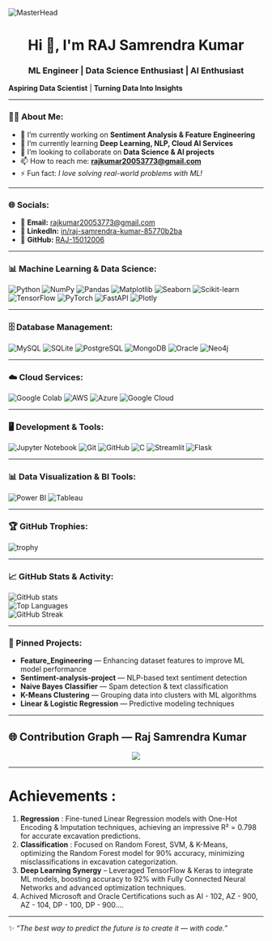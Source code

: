 ![MasterHead](https://logicmojo.com/assets/dist/new_pages/images/data-science-intro.gif)

<!-- Hi Section -->
<h1 align="center">Hi 👋, I'm RAJ Samrendra Kumar</h1>
<h3 align="center">ML Engineer | Data Science Enthusiast | AI Enthusiast</h3>

**Aspiring Data Scientist** | **Turning Data Into Insights**

---

### 👨‍💻 About Me:
- 🔭 I’m currently working on **Sentiment Analysis & Feature Engineering**  
- 🌱 I’m currently learning **Deep Learning, NLP, Cloud AI Services**  
- 👯 I’m looking to collaborate on **Data Science & AI projects**  
- 📫 How to reach me: **rajkumar20053773@gmail.com**  
- ⚡ Fun fact: *I love solving real-world problems with ML!*  

---

### 🌐 Socials:
- 📧 **Email:** rajkumar20053773@gmail.com  
- 💼 **LinkedIn:** [in/raj-samrendra-kumar-85770b2ba](https://www.linkedin.com/in/raj-samrendra-kumar-85770b2ba/)  
- 🐙 **GitHub:** [RAJ-15012006](https://github.com/RAJ-15012006)  

---

### 📊 Machine Learning & Data Science:
![Python](https://img.shields.io/badge/Python-3776AB?style=for-the-badge&logo=python&logoColor=white)
![NumPy](https://img.shields.io/badge/Numpy-013243?style=for-the-badge&logo=numpy&logoColor=white)
![Pandas](https://img.shields.io/badge/Pandas-150458?style=for-the-badge&logo=pandas&logoColor=white)
![Matplotlib](https://img.shields.io/badge/Matplotlib-11557c?style=for-the-badge&logo=plotly&logoColor=white)
![Seaborn](https://img.shields.io/badge/Seaborn-4EABCF?style=for-the-badge&logo=python&logoColor=white)
![Scikit-learn](https://img.shields.io/badge/Scikit--learn-F7931E?style=for-the-badge&logo=scikit-learn&logoColor=white)
![TensorFlow](https://img.shields.io/badge/TensorFlow-FF6F00?style=for-the-badge&logo=tensorflow&logoColor=white)
![PyTorch](https://img.shields.io/badge/PyTorch-EE4C2C?style=for-the-badge&logo=pytorch&logoColor=white)
![FastAPI](https://img.shields.io/badge/FastAPI-009688?style=for-the-badge&logo=fastapi&logoColor=white)
![Plotly](https://img.shields.io/badge/Plotly-3F4F75?style=for-the-badge&logo=plotly&logoColor=white)

---

### 🗄️ Database Management:
![MySQL](https://img.shields.io/badge/MySQL-4479A1?style=for-the-badge&logo=mysql&logoColor=white)
![SQLite](https://img.shields.io/badge/SQLite-003B57?style=for-the-badge&logo=sqlite&logoColor=white)
![PostgreSQL](https://img.shields.io/badge/PostgreSQL-316192?style=for-the-badge&logo=postgresql&logoColor=white)
![MongoDB](https://img.shields.io/badge/MongoDB-4EA94B?style=for-the-badge&logo=mongodb&logoColor=white)
![Oracle](https://img.shields.io/badge/Oracle-F80000?style=for-the-badge&logo=oracle&logoColor=white)
![Neo4j](https://img.shields.io/badge/Neo4j-008CC1?style=for-the-badge&logo=neo4j&logoColor=white)

---

### ☁️ Cloud Services:
![Google Colab](https://img.shields.io/badge/Google%20Colab-F9AB00?style=for-the-badge&logo=googlecolab&logoColor=white)
![AWS](https://img.shields.io/badge/AWS-232F3E?style=for-the-badge&logo=amazon-aws&logoColor=white)
![Azure](https://img.shields.io/badge/Azure-0078D4?style=for-the-badge&logo=microsoft-azure&logoColor=white)
![Google Cloud](https://img.shields.io/badge/Google%20Cloud-4285F4?style=for-the-badge&logo=google-cloud&logoColor=white)

---

### 🖥️ Development & Tools:
![Jupyter Notebook](https://img.shields.io/badge/Jupyter-F37626?style=for-the-badge&logo=jupyter&logoColor=white)
![Git](https://img.shields.io/badge/Git-F05032?style=for-the-badge&logo=git&logoColor=white)
![GitHub](https://img.shields.io/badge/GitHub-100000?style=for-the-badge&logo=github&logoColor=white)
![C](https://img.shields.io/badge/C-00599C?style=for-the-badge&logo=c&logoColor=white)
![Streamlit](https://img.shields.io/badge/Streamlit-FF4B4B?style=for-the-badge&logo=streamlit&logoColor=white)
![Flask](https://img.shields.io/badge/Flask-000000?style=for-the-badge&logo=flask&logoColor=white)

---

### 📊 Data Visualization & BI Tools:
![Power BI](https://img.shields.io/badge/Power%20BI-F2C811?style=for-the-badge&logo=powerbi&logoColor=white)
![Tableau](https://img.shields.io/badge/Tableau-E97627?style=for-the-badge&logo=tableau&logoColor=white)

---

### 🏆 GitHub Trophies:
![trophy](https://github-profile-trophy.vercel.app/?username=RAJ-15012006&theme=algolia&row=1&column=6)

---

### 📈 GitHub Stats & Activity:
![GitHub stats](https://github-readme-stats.vercel.app/api?username=RAJ-15012006&show_icons=true&theme=tokyonight)  
![Top Languages](https://github-readme-stats.vercel.app/api/top-langs/?username=RAJ-15012006&layout=compact&theme=tokyonight)  
![GitHub Streak](https://github-readme-streak-stats.herokuapp.com/?user=RAJ-15012006&theme=tokyonight)  

---

### 📌 Pinned Projects:
- **Feature_Engineering** — Enhancing dataset features to improve ML model performance  
- **Sentiment-analysis-project** — NLP-based text sentiment detection  
- **Naive Bayes Classifier** — Spam detection & text classification  
- **K-Means Clustering** — Grouping data into clusters with ML algorithms  
- **Linear & Logistic Regression** — Predictive modeling techniques

---

## 🌐 Contribution Graph — Raj Samrendra Kumar

<p align="center">
  <img src="https://github-readme-activity-graph.vercel.app/graph?username=RAJ-15012006&theme=react-dark&hide_border=true&area=true" />
</p>

---

# Achievements :
1) **Regression** : Fine-tuned Linear Regression models with One-Hot Encoding & Imputation techniques, achieving an impressive R² = 0.798 for accurate excavation predictions.
2) **Classification** : Focused on Random Forest, SVM, & K-Means, optimizing the Random Forest model for 90% accuracy, minimizing misclassifications in excavation categorization.
3) **Deep Learning Synergy** – Leveraged TensorFlow & Keras to integrate ML models, boosting accuracy to 92% with Fully Connected Neural Networks and advanced optimization techniques.
4) Achived Microsoft and Oracle Certifications such as AI - 102, AZ - 900, AZ - 104, DP - 100, DP - 900....

---

✨ *“The best way to predict the future is to create it — with code.”*
